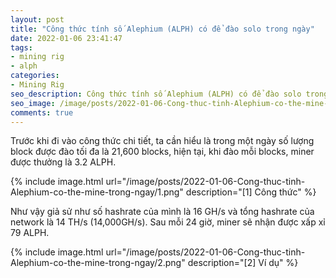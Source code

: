 ```yaml
---
layout: post
title: "Công thức tính số Alephium (ALPH) có để đào solo trong ngày"
date: 2022-01-06 23:41:47
tags:
- mining rig
- alph
categories:
- Mining Rig
seo_description: Công thức tính số Alephium (ALPH) có để đào solo trong ngày
seo_image: /image/posts/2022-01-06-Cong-thuc-tinh-Alephium-co-the-mine-trong-ngay/1.png
comments: true
---
```


Trước khi đi vào công thức chi tiết, ta cần hiểu là trong một ngày số lượng block được đào tối đa là  21,600 blocks, hiện tại, khi đào mỗi blocks, miner được thưởng là 3.2 ALPH.


{% include image.html url="/image/posts/2022-01-06-Cong-thuc-tinh-Alephium-co-the-mine-trong-ngay/1.png" description="[1] Công thức" %}

Như vậy giả sử như số hashrate của mình là 16 GH/s và tổng hashrate của network là 14 TH/s (14,000GH/s).  Sau mỗi 24 giờ, miner sẽ nhận được xấp xỉ 79 ALPH.

{% include image.html url="/image/posts/2022-01-06-Cong-thuc-tinh-Alephium-co-the-mine-trong-ngay/2.png" description="[2] Ví dụ" %}
